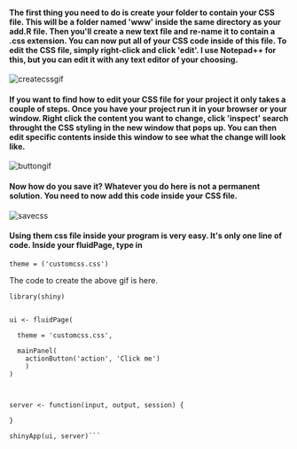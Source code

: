 #### The first thing you need to do is create your folder to contain your CSS file. This will be a folder named 'www' inside the same directory as your add.R file. Then you'll create a new text file and re-name it to contain a .css extension. You can now put all of your CSS code inside of this file. To edit the CSS file, simply right-click and click 'edit'. I use Notepad++ for this, but you can edit it with any text editor of your choosing. 

![createcssgif](https://user-images.githubusercontent.com/41200583/44587595-0a455f00-a779-11e8-8e17-e53ba567ccf4.gif)

#### If you want to find how to edit your CSS file for your project it only takes a couple of steps. Once you have your project run it in your browser or your window. Right click the content you want to change, click 'inspect' search throught the CSS styling in the new window that pops up. You can then edit specific contents inside this window to see what the change will look like. 

![buttongif](https://user-images.githubusercontent.com/41200583/44591075-5ba61c00-a782-11e8-90b1-1e5dc88ae091.gif)

#### Now how do you save it? Whatever you do here is not a permanent solution. You need to now add this code inside your CSS file. 

![savecss](https://user-images.githubusercontent.com/41200583/44589641-a9b92080-a77e-11e8-8446-bb8e20f01190.gif)


#### Using them css file inside your program is very easy. It's only one line of code. Inside your fluidPage, type in 

```theme = ('customcss.css')```

The code to create the above gif is here.

```
library(shiny)


ui <- fluidPage(
  
  theme = 'customcss.css',
  
  mainPanel(
    actionButton('action', 'Click me')
    )
)



server <- function(input, output, session) {
  
}

shinyApp(ui, server)```
